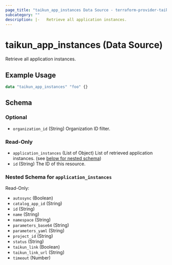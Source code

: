 ```yaml
---
page_title: "taikun_app_instances Data Source - terraform-provider-taikun"
subcategory: ""
description: |-   Retrieve all application instances.
---
```


# taikun_app_instances (Data Source)

Retrieve all application instances.

## Example Usage

```terraform
data "taikun_app_instances" "foo" {}
```

<!-- schema generated by tfplugindocs -->
## Schema

### Optional

- `organization_id` (String) Organization ID filter.

### Read-Only

- `application_instances` (List of Object) List of retrieved application instances. (see [below for nested schema](#nestedatt--application_instances))
- `id` (String) The ID of this resource.

<a id="nestedatt--application_instances"></a>
### Nested Schema for `application_instances`

Read-Only:

- `autosync` (Boolean)
- `catalog_app_id` (String)
- `id` (String)
- `name` (String)
- `namespace` (String)
- `parameters_base64` (String)
- `parameters_yaml` (String)
- `project_id` (String)
- `status` (String)
- `taikun_link` (Boolean)
- `taikun_link_url` (String)
- `timeout` (Number)

